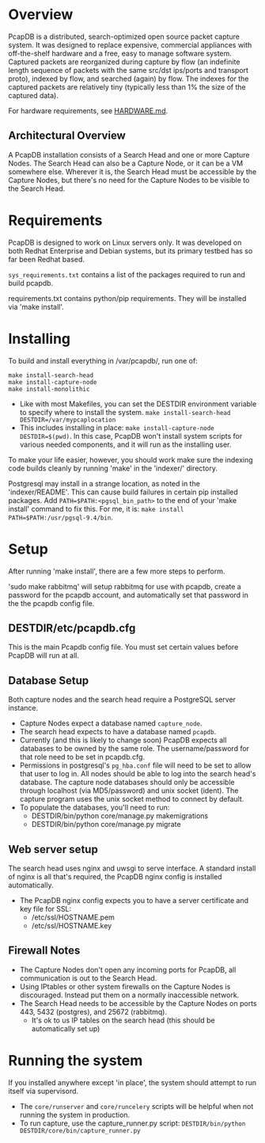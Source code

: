# Overview #
PcapDB is a distributed, search-optimized open source packet capture system. It was designed to
replace expensive, commercial appliances with off-the-shelf hardware and a free, easy to manage 
software system. Captured packets are reorganized during capture by flow (an indefinite length
sequence of packets with the same src/dst ips/ports and transport proto), indexed by flow, and
searched (again) by flow. The indexes for the captured packets are relatively tiny (typically less
than 1% the size of the captured data). 

For hardware requirements, see [HARDWARE.md](HARDWARE.md).

## Architectural Overview ##
A PcapDB installation consists of a Search Head and one or more Capture Nodes. The Search Head can
also be a Capture Node, or it can be a VM somewhere else. Wherever it is, the Search Head must be
accessible by the Capture Nodes, but there's no need for the Capture Nodes to be visible to the 
Search Head.

# Requirements #
PcapDB is designed to work on Linux servers only. It was developed on both Redhat Enterprise and Debian systems, but its primary testbed has so far been Redhat based.

`sys_requirements.txt` contains a list of the packages required to run and build pcapdb.

requirements.txt contains python/pip requirements. They will be installed via 'make install'.

# Installing #
To build and install everything in /var/pcapdb/, run one of:
```
make install-search-head
make install-capture-node
make install-monolithic
```
 - Like with most Makefiles, you can set the DESTDIR environment variable to specify where to
   install the system. `make install-search-head DESTDIR=/var/mypcaplocation`
 - This includes installing in place: `make install-capture-node DESTDIR=$(pwd)`. In this case, PcapDB 
   won't install system scripts for various needed components, and it will run as the installing user.

To make your life easier, however, you should work make sure the indexing code builds cleanly by running 'make' in the 'indexer/' directory.

Postgresql may install in a strange location, as noted in the 'indexer/README'. This can cause build
failures in certain pip installed packages. Add `PATH=$PATH:<pgsql_bin_path>` to the end of your
'make install' command to fix this. For me, it is: `make install PATH=$PATH:/usr/pgsql-9.4/bin`.

# Setup #
After running 'make install', there are a few more steps to perform. 

'sudo make rabbitmq' will setup rabbitmq for use with pcapdb, create a password for the pcapdb account, and automatically set that password in the the pcapdb config file.

## DESTDIR/etc/pcapdb.cfg ##
This is the main Pcapdb config file. You must set certain values before PcapDB will run at all.

## Database Setup ##
Both capture nodes and the search head require a PostgreSQL server instance.
 - Capture Nodes expect a database named `capture_node`.
 - The search head expects to have a database named `pcapdb`.
 - Currently (and this is likely to change soon) PcapDB expects all databases to be owned by the
   same role. The username/password for that role need to be set in pcapdb.cfg.
 - Permissions in postgresql's `pg_hba.conf` file will need to be set to allow that user to log in.
   All nodes should be able to log into the search head's database. The capture node databases should
   only be accessible through localhost (via MD5/password) and unix socket (ident). The capture
   program uses the unix socket method to connect by default.
 - To populate the databases, you'll need to run:
   - DESTDIR/bin/python core/manage.py makemigrations
   - DESTDIR/bin/python core/manage.py migrate

## Web server setup ## 
The search head uses nginx and uwsgi to serve interface. A standard install of nginx is all that's
required, the PcapDB nginx config is installed automatically.
 - The PcapDB nginx config expects you to have a server certificate and key file for SSL:
   - /etc/ssl/HOSTNAME.pem
   - /etc/ssl/HOSTNAME.key

## Firewall Notes ## 
 - The Capture Nodes don't open any incoming ports for PcapDB, all communication is out to the Search
Head.
 - Using IPtables or other system firewalls on the Capture Nodes is discouraged. Instead
   put them on a normally inaccessible network.
 - The Search Head needs to be accessible by the Capture Nodes on ports 443, 5432 (postgres), and
   25672 (rabbitmq). 
   - It's ok to us IP tables on the search head (this should be automatically set up)

# Running the system # 
If you installed anywhere except 'in place', the system should attempt to run itself via
supervisord.
 - The `core/runserver` and `core/runcelery` scripts will be helpful when not running the system in
   production.
 - To run capture, use the capture_runner.py script: 
   `DESTDIR/bin/python DESTDIR/core/bin/capture_runner.py`

